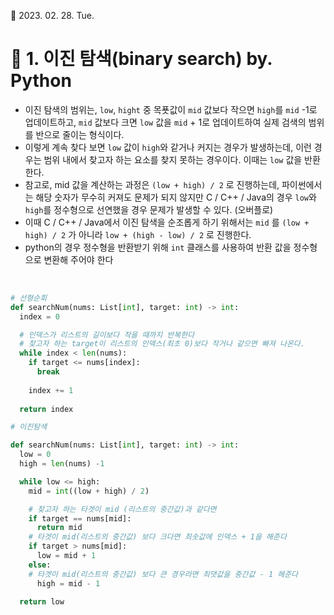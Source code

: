 :calendar: 2023. 02. 28. Tue.

# :memo:  1. 이진 탐색(binary search) by. Python

* 이진 탐색의 범위는, `low`, `hight` 중 목푯값이 `mid` 값보다 작으면 `high`를 `mid` -1로 업데이트하고, `mid` 값보다 크면 `low` 값을 `mid` + 1로 업데이트하여 실제 검색의 범위를 반으로 줄이는 형식이다.
* 이렇게 계속 찾다 보면 `low` 값이 `high`와 같거나 커지는 경우가 발생하는데, 이런 경우는 범위 내에서 찾고자 하는 요소를 찾지 못하는 경우이다. 이때는 `low` 값을 반환한다.
* 참고로, mid 값을 계산하는 과정은 `(low + high) / 2` 로 진행하는데, 파이썬에서는 해당 숫자가 무수히 커져도 문제가 되지 않지만 C / C++ / Java의 경우 `low`와 `high`를 정수형으로 선연했을 경우 문제가 발생할 수 있다. (오버플로)
* 이때 C / C++ / Java에서 이진 탐색을 순조롭게 하기 위해서는 `mid` 를 `(low + high) / 2` 가 아니라 `low + (high - low) / 2` 로 진행한다.
* python의 경우 정수형을 반환받기 위해 `int` 클래스를 사용하여 반환 값을 정수형으로 변환해 주어야 한다

<br>

```python
# 선형순회
def searchNum(nums: List[int], target: int) -> int:
  index = 0

  # 인덱스가 리스트의 길이보다 작을 때까지 반복한다
  # 찾고자 하는 target이 리스트의 인덱스(최초 0)보다 작거나 같으면 빠져 나온다.
  while index < len(nums):
    if target <= nums[index]:
      break
    
    index += 1
  
  return index
```

```python
# 이진탐색

def searchNum(nums: List[int], target: int) -> int:
  low = 0
  high = len(nums) -1

  while low <= high:
    mid = int((low + high) / 2)

    # 찾고자 하는 타겟이 mid (리스트의 중간값)과 같다면
    if target == nums[mid]:
      return mid
    # 타겟이 mid(리스트의 중간값) 보다 크다면 최솟값에 인덱스 + 1을 해준다
    if target > nums[mid]:
      low = mid + 1
    else:
    # 타겟이 mid(리스트의 중간값) 보다 큰 경우라면 최댓값을 중간값 - 1 해준다
      high = mid - 1
  
  return low

```